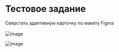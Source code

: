 # Тестовое задание 

Сверстать адаптивную карточку по макету Figma <br><br>
![image](https://user-images.githubusercontent.com/48648751/197192848-b7825d60-5abb-465d-ab2d-0287effdb976.png)

![image](https://user-images.githubusercontent.com/48648751/197192871-8c3c3405-3b52-4c2b-b457-c2f0eafbd235.png)

